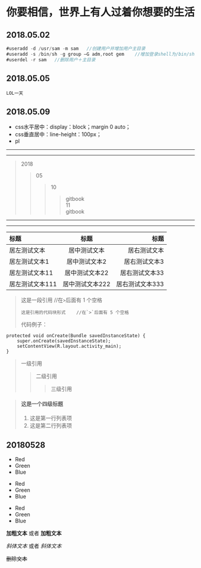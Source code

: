 # 你要相信，世界上有人过着你想要的生活
## 2018.05.02
``` java
#useradd -d /usr/sam -m sam   //创建用户并增加用户主目录
#useradd -s /bin/sh -g group –G adm,root gem    //增加登录shell为/bin/sh、增加主组group副组adm，root
#userdel -r sam   //删除用户＋主目录
```
## 2018.05.05  

    LOL一天

## 2018.05.09  
* css水平居中：display：block；margin 0 auto；  
* css垂直居中：line-height：100px；  
* pl

***  
---  
> 2018
> > 05
> > > 10  
> > > > gitbook  
> > 11  
> > > >gitbook

***  
---  
|标题|标题|标题|
|:---|:---:|---:|
|居左测试文本|居中测试文本|居右测试文本|
|居左测试文本1|居中测试文本2|居右测试文本3|
|居左测试文本11|居中测试文本22|居右测试文本33|
|居左测试文本111|居中测试文本222|居右测试文本333|

> 这是一段引用    //在`>`后面有 1 个空格
> 
>     这是引用的代码块形式    //在`>`后面有 5 个空格
>     
> 代码例子：
>   
    protected void onCreate(Bundle savedInstanceState) {
        super.onCreate(savedInstanceState);
        setContentView(R.layout.activity_main);
    }  

> 一级引用
> > 二级引用
> > > 三级引用

> #### 这是一个四级标题
> 
> 1. 这是第一行列表项
> 2. 这是第二行列表项
## 20180528
- Red
- Green
- Blue

* Red
* Green
* Blue

+ Red
+ Green
+ Blue

**加粗文本** 或者 __加粗文本__

*斜体文本*  或者 _斜体文本_

~~删除文本~~

